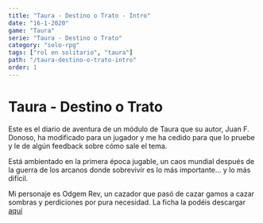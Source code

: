```yaml
---
title: "Taura - Destino o Trato - Intro"
date: "16-1-2020"
game: "Taura"
serie: "Taura - Destino o Trato"
category: "solo-rpg"
tags: ["rol en solitario", "taura"]
path: "/taura-destino-o-trato-intro"
order: 1
---
```


# Taura - Destino o Trato

Este es el diario de aventura de un módulo de Taura que su autor, Juan F. Donoso, ha modificado para un jugador y me ha cedido para que lo pruebe y le de algún feedback sobre cómo sale el tema.

Está ambientado en la primera época jugable, un caos mundial después de la guerra de los arcanos donde sobrevivir es lo más importante... y lo más difícil.

Mi personaje es Odgem Rev, un cazador que pasó de cazar gamos a cazar sombras y perdiciones por pura necesidad. La ficha la podéis descargar [aquí](caza-sombras.pdf)

